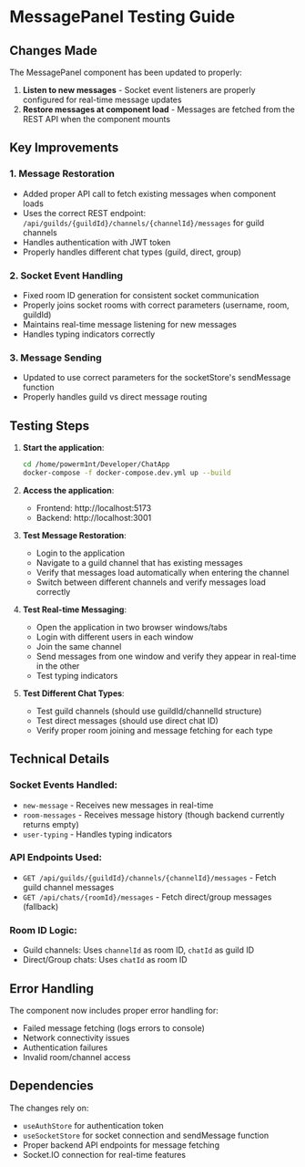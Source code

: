 # MessagePanel Testing Guide

## Changes Made

The MessagePanel component has been updated to properly:

1. **Listen to new messages** - Socket event listeners are properly configured for real-time message updates
2. **Restore messages at component load** - Messages are fetched from the REST API when the component mounts

## Key Improvements

### 1. Message Restoration
- Added proper API call to fetch existing messages when component loads
- Uses the correct REST endpoint: `/api/guilds/{guildId}/channels/{channelId}/messages` for guild channels
- Handles authentication with JWT token
- Properly handles different chat types (guild, direct, group)

### 2. Socket Event Handling
- Fixed room ID generation for consistent socket communication
- Properly joins socket rooms with correct parameters (username, room, guildId)
- Maintains real-time message listening for new messages
- Handles typing indicators correctly

### 3. Message Sending
- Updated to use correct parameters for the socketStore's sendMessage function
- Properly handles guild vs direct message routing

## Testing Steps

1. **Start the application**:
   ```bash
   cd /home/powerm1nt/Developer/ChatApp
   docker-compose -f docker-compose.dev.yml up --build
   ```

2. **Access the application**:
   - Frontend: http://localhost:5173
   - Backend: http://localhost:3001

3. **Test Message Restoration**:
   - Login to the application
   - Navigate to a guild channel that has existing messages
   - Verify that messages load automatically when entering the channel
   - Switch between different channels and verify messages load correctly

4. **Test Real-time Messaging**:
   - Open the application in two browser windows/tabs
   - Login with different users in each window
   - Join the same channel
   - Send messages from one window and verify they appear in real-time in the other
   - Test typing indicators

5. **Test Different Chat Types**:
   - Test guild channels (should use guildId/channelId structure)
   - Test direct messages (should use direct chat ID)
   - Verify proper room joining and message fetching for each type

## Technical Details

### Socket Events Handled:
- `new-message` - Receives new messages in real-time
- `room-messages` - Receives message history (though backend currently returns empty)
- `user-typing` - Handles typing indicators

### API Endpoints Used:
- `GET /api/guilds/{guildId}/channels/{channelId}/messages` - Fetch guild channel messages
- `GET /api/chats/{roomId}/messages` - Fetch direct/group messages (fallback)

### Room ID Logic:
- Guild channels: Uses `channelId` as room ID, `chatId` as guild ID
- Direct/Group chats: Uses `chatId` as room ID

## Error Handling

The component now includes proper error handling for:
- Failed message fetching (logs errors to console)
- Network connectivity issues
- Authentication failures
- Invalid room/channel access

## Dependencies

The changes rely on:
- `useAuthStore` for authentication token
- `useSocketStore` for socket connection and sendMessage function
- Proper backend API endpoints for message fetching
- Socket.IO connection for real-time features